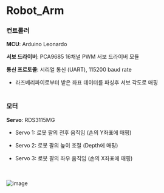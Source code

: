 # Robot_Arm

### 컨트롤러
__MCU__: Arduino Leonardo

__서보 드라이버__: PCA9685 16채널 PWM 서보 드라이버 모듈

__통신 프로토콜__: 시리얼 통신 (UART), 115200 baud rate

- 라즈베리파이로부터 받은 좌표 데이터를 파싱후 서보 각도로 매핑
<br /><br />

### 모터
__Servo__: RDS3115MG

-	Servo 1: 로봇 팔의 전후 움직임 (손의 Y좌표에 매핑)

-	Servo 2: 로봇 팔의 높이 조절 (Depth에 매핑)

-	Servo 3: 로봇 팔의 좌우 움직임 (손의 X좌표에 매핑)
<br /><br /><br /> 

![image](https://github.com/user-attachments/assets/b2b20710-4701-4749-b648-39c56a6880a3)

